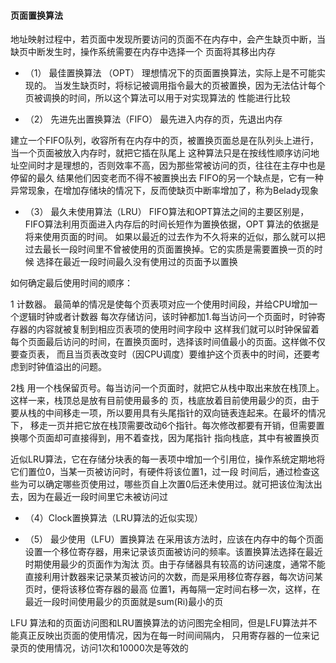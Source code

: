 #### 页面置换算法
地址映射过程中，若页面中发现所要访问的页面不在内存中，会产生缺页中断，当缺页中断发生时，操作系统需要在内存中选择一个
页面将其移出内存

+ （1） 最佳置换算法 （OPT）
理想情况下的页面置换算法，实际上是不可能实现的。
当发生缺页时，将标记被调用指令最大的页被置换，因为无法估计每个页被调换的时间，所以这个算法可以用于对实现算法的
性能进行比较

+ （2） 先进先出置换算法（FIFO）
最先进入内存的页，先退出内存

建立一个FIFO队列，收容所有在内存中的页，被置换页面总是在队列头上进行，当一个页面被放入内存时，就把它插在队尾上
这种算法只是在按线性顺序访问地址空间时才是理想的，否则效率不高，因为那些常被访问的页，往往在主存中也是停留的最久
结果他们因变老而不得不被置换出去
FIFO的另一个缺点是，它有一种异常现象，在增加存储块的情况下，反而使缺页中断率增加了，称为Belady现象

+ （3） 最久未使用算法（LRU）
FIFO算法和OPT算法之间的主要区别是，FIFO算法利用页面进入内存后的时间长短作为置换依据，OPT
算法的依据是将来使用页面的时间。
如果以最近的过去作为不久将来的近似，那么就可以把过去最长一段时间里不曾被使用的页面置换掉。它的实质是需要置换一页的时候
选择在最近一段时间最久没有使用过的页面予以置换

如何确定最后使用时间的顺序：

1 计数器。 最简单的情况是使每个页表项对应一个使用时间段，并给CPU增加一个逻辑时钟或者计数器
每次存储访问，该时钟都加1.每当访问一个页面时，时钟寄存器的内容就被复制到相应页表项的使用时间字段中
这样我们就可以时钟保留着每个页面最后访问的时间，在置换页面时，选择该时间值最小的页面。这样做不仅要查页表，
而且当页表改变时（因CPU调度）要维护这个页表中的时间，还要考虑到时钟值溢出的问题。

2栈 用一个栈保留页号。每当访问一个页面时，就把它从栈中取出来放在栈顶上。这样一来，栈顶总是放有目前使用最多的
页，栈底放着目前使用最少的页，由于要从栈的中间移走一项，所以要用具有头尾指针的双向链表连起来。在最坏的情况下，
移走一页并把它放在栈顶需要改动6个指针。每次修改都要有开销，但需要置换哪个页面却可直接得到，用不着查找，因为尾指针
指向栈底，其中有被置换页

近似LRU算法，它在存储分块表的每一表项中增加一个引用位，操作系统定期地将它们置位0，当某一页被访问时，有硬件将该位置1，过一段
时间后，通过检查这些为可以确定哪些页使用过，哪些页自上次置0后还未使用过。就可把该位淘汰出去，因为在最近一段时间里它未被访问过

+ （4）Clock置换算法（LRU算法的近似实现）

+ （5） 最少使用（LFU）置换算法
在采用该方法时，应该在内存中的每个页面设置一个移位寄存器，用来记录该页面被访问的频率。该置换算法选择在最近时期使用最少的页面作为淘汰
页。由于存储器具有较高的访问速度，通常不能直接利用计数器来记录某页被访问的次数，而是采用移位寄存器，每次访问某页时，便将该移位寄存器的最高
位置1，再每隔一定时间右移一次，这样，在最近一段时间使用最少的页面就是sum(Ri)最小的页

LFU 算法和的页面访问图和LRU置换算法的访问图完全相同，但是LFU算法并不能真正反映出页面的使用情况，因为在每一时间间隔内，
只用寄存器的一位来记录页的使用情况，访问1次和10000次是等效的
